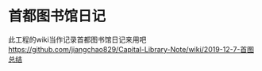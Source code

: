 # 首都图书馆日记
此工程的wiki当作记录首都图书馆日记来用吧
https://github.com/jiangchao829/Capital-Library-Note/wiki/2019-12-7-首图总结
